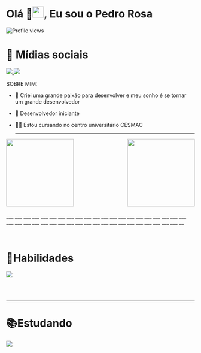 
  
  
  
  <h1 align="left">Olá 👋<img src="https://raw.githubusercontent.com/kaueMarques/kaueMarques/master/hi.gif" width="30px">, Eu sou o Pedro Rosa </h1>
<p align="left"> <img src="https://komarev.com/ghpvc/?username=devpedrorosa-dev&color=blueviolet&style=for-the-badge" alt="Profile views" /> </p>


<h1>🔔 Mídias sociais </h1>
<div display= inline-block>
<a href = "mailto:devpedrorosa@gmail.com"><img src="https://img.shields.io/badge/Gmail-D14836?style=for-the-badge&logo=gmail&logoColor=white" target="_blank">
<a href="https://www.linkedin.com/in/pedro-henrique-rosa-cruz-3901b3269/" target="_blank"><img src="https://img.shields.io/badge/-LinkedIn-%230077B5?style=for-the-badge&logo=linkedin&logoColor=white" target="_blank"></a>

SOBRE MIM:


- 👊 Criei uma grande paixão para desenvolver e meu sonho é se tornar um grande desenvolvedor

- 🚀  Desenvolvedor iniciante

- 👨‍💻  Estou cursando no centro universitário CESMAC
   ___ ___ ___ ___ ___ ___ ___ ___ ___ ___ ___ ___ ___ ___ ___ ___ ___ ___ ___ ___ ___ ___ ___ ___ ___ ___ ___ ___ ___ ___ ___ ___ ___ ___ ___ ___ ___ ___ ___ ___ ___ ___

 <img  height="180em" src="https://github-readme-stats.vercel.app/api?username=devpedrorosa&show_icons=true&theme=great-gatsby&include_all_commits=true&count_private=true"/>
  <img align="right" height="180em" src="https://github-readme-stats.vercel.app/api/top-langs/?username=devpedrorosa&layout=compact&langs_count=16&theme=great-gatsby"/>

<br>
 
  
 </div>
<br>
 ___ ___ ___ ___ ___ ___ ___ ___ ___ ___ ___ ___ ___ ___ ___ ___ ___ ___ ___ ___ ___ ___ ___ ___ ___ ___ ___ ___ ___ ___ ___ ___ ___ ___ ___ ___ ___ ___ ___ ___ ___ __
 
 

&nbsp;
<h1> 📜Habilidades </h1>
  <a href="https://skillicons.dev">
    <img src="https://skillicons.dev/icons?i=python,vim,c,git" />
  </a>
</p>

<br><br>
_____________________________________________________________________________________________________________________________________________________________________

  <h1> 📚Estudando </h1>
   <a href="https://skillicons.dev">
    <img src="https://skillicons.dev/icons?i=javascript,html,css" />
  </a>
</p>

<br><br>

